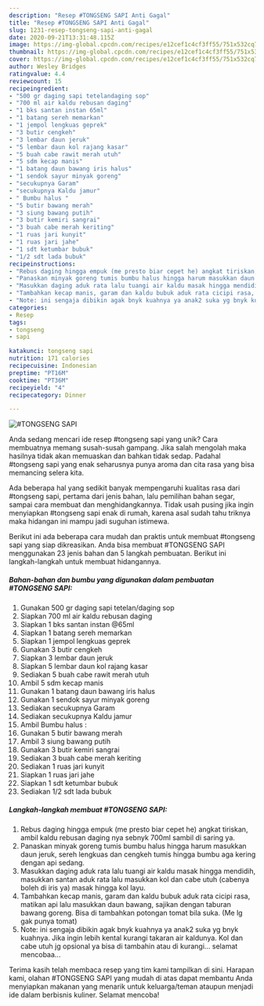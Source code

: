 ```yaml
---
description: "Resep #TONGSENG SAPI Anti Gagal"
title: "Resep #TONGSENG SAPI Anti Gagal"
slug: 1231-resep-tongseng-sapi-anti-gagal
date: 2020-09-21T13:31:48.115Z
image: https://img-global.cpcdn.com/recipes/e12cef1c4cf3ff55/751x532cq70/tongseng-sapi-foto-resep-utama.jpg
thumbnail: https://img-global.cpcdn.com/recipes/e12cef1c4cf3ff55/751x532cq70/tongseng-sapi-foto-resep-utama.jpg
cover: https://img-global.cpcdn.com/recipes/e12cef1c4cf3ff55/751x532cq70/tongseng-sapi-foto-resep-utama.jpg
author: Wesley Bridges
ratingvalue: 4.4
reviewcount: 15
recipeingredient:
- "500 gr daging sapi tetelandaging sop"
- "700 ml air kaldu rebusan daging"
- "1 bks santan instan 65ml"
- "1 batang sereh memarkan"
- "1 jempol lengkuas geprek"
- "3 butir cengkeh"
- "3 lembar daun jeruk"
- "5 lembar daun kol rajang kasar"
- "5 buah cabe rawit merah utuh"
- "5 sdm kecap manis"
- "1 batang daun bawang iris halus"
- "1 sendok sayur minyak goreng"
- "secukupnya Garam"
- "secukupnya Kaldu jamur"
- " Bumbu halus "
- "5 butir bawang merah"
- "3 siung bawang putih"
- "3 butir kemiri sangrai"
- "3 buah cabe merah keriting"
- "1 ruas jari kunyit"
- "1 ruas jari jahe"
- "1 sdt ketumbar bubuk"
- "1/2 sdt lada bubuk"
recipeinstructions:
- "Rebus daging hingga empuk (me presto biar cepet he) angkat tiriskan, ambil kaldu rebusan daging nya sebnyk 700ml sambil di saring ya."
- "Panaskan minyak goreng tumis bumbu halus hingga harum masukkan daun jeruk, sereh lengkuas dan cengkeh tumis hingga bumbu aga kering dengan api sedang."
- "Masukkan daging aduk rata lalu tuangi air kaldu masak hingga mendidih, masukkan santan aduk rata lalu masukkan kol dan cabe utuh (cabenya boleh di iris ya) masak hingga kol layu."
- "Tambahkan kecap manis, garam dan kaldu bubuk aduk rata cicipi rasa, matikan api lalu masukkan daun bawang, sajikan dengan taburan bawang goreng. Bisa di tambahkan potongan tomat bila suka. (Me lg gak punya tomat)"
- "Note: ini sengaja dibikin agak bnyk kuahnya ya anak2 suka yg bnyk kuahnya. Jika ingin lebih kental kurangi takaran air kaldunya. Kol dan cabe utuh jg opsional ya bisa di tambahin atau di kurangi... selamat mencobaa..."
categories:
- Resep
tags:
- tongseng
- sapi

katakunci: tongseng sapi 
nutrition: 171 calories
recipecuisine: Indonesian
preptime: "PT16M"
cooktime: "PT36M"
recipeyield: "4"
recipecategory: Dinner

---
```



![#TONGSENG SAPI](https://img-global.cpcdn.com/recipes/e12cef1c4cf3ff55/751x532cq70/tongseng-sapi-foto-resep-utama.jpg)

Anda sedang mencari ide resep #tongseng sapi yang unik? Cara membuatnya memang susah-susah gampang. Jika salah mengolah maka hasilnya tidak akan memuaskan dan bahkan tidak sedap. Padahal #tongseng sapi yang enak seharusnya punya aroma dan cita rasa yang bisa memancing selera kita.

Ada beberapa hal yang sedikit banyak mempengaruhi kualitas rasa dari #tongseng sapi, pertama dari jenis bahan, lalu pemilihan bahan segar, sampai cara membuat dan menghidangkannya. Tidak usah pusing jika ingin menyiapkan #tongseng sapi enak di rumah, karena asal sudah tahu triknya maka hidangan ini mampu jadi suguhan istimewa.




Berikut ini ada beberapa cara mudah dan praktis untuk membuat #tongseng sapi yang siap dikreasikan. Anda bisa membuat #TONGSENG SAPI menggunakan 23 jenis bahan dan 5 langkah pembuatan. Berikut ini langkah-langkah untuk membuat hidangannya.

<!--inarticleads1-->

##### Bahan-bahan dan bumbu yang digunakan dalam pembuatan #TONGSENG SAPI:

1. Gunakan 500 gr daging sapi tetelan/daging sop
1. Siapkan 700 ml air kaldu rebusan daging
1. Siapkan 1 bks santan instan @65ml
1. Siapkan 1 batang sereh memarkan
1. Siapkan 1 jempol lengkuas geprek
1. Gunakan 3 butir cengkeh
1. Siapkan 3 lembar daun jeruk
1. Siapkan 5 lembar daun kol rajang kasar
1. Sediakan 5 buah cabe rawit merah utuh
1. Ambil 5 sdm kecap manis
1. Gunakan 1 batang daun bawang iris halus
1. Gunakan 1 sendok sayur minyak goreng
1. Sediakan secukupnya Garam
1. Sediakan secukupnya Kaldu jamur
1. Ambil  Bumbu halus :
1. Gunakan 5 butir bawang merah
1. Ambil 3 siung bawang putih
1. Gunakan 3 butir kemiri sangrai
1. Sediakan 3 buah cabe merah keriting
1. Sediakan 1 ruas jari kunyit
1. Siapkan 1 ruas jari jahe
1. Siapkan 1 sdt ketumbar bubuk
1. Sediakan 1/2 sdt lada bubuk




<!--inarticleads2-->

##### Langkah-langkah membuat #TONGSENG SAPI:

1. Rebus daging hingga empuk (me presto biar cepet he) angkat tiriskan, ambil kaldu rebusan daging nya sebnyk 700ml sambil di saring ya.
1. Panaskan minyak goreng tumis bumbu halus hingga harum masukkan daun jeruk, sereh lengkuas dan cengkeh tumis hingga bumbu aga kering dengan api sedang.
1. Masukkan daging aduk rata lalu tuangi air kaldu masak hingga mendidih, masukkan santan aduk rata lalu masukkan kol dan cabe utuh (cabenya boleh di iris ya) masak hingga kol layu.
1. Tambahkan kecap manis, garam dan kaldu bubuk aduk rata cicipi rasa, matikan api lalu masukkan daun bawang, sajikan dengan taburan bawang goreng. Bisa di tambahkan potongan tomat bila suka. (Me lg gak punya tomat)
1. Note: ini sengaja dibikin agak bnyk kuahnya ya anak2 suka yg bnyk kuahnya. Jika ingin lebih kental kurangi takaran air kaldunya. Kol dan cabe utuh jg opsional ya bisa di tambahin atau di kurangi... selamat mencobaa...




Terima kasih telah membaca resep yang tim kami tampilkan di sini. Harapan kami, olahan #TONGSENG SAPI yang mudah di atas dapat membantu Anda menyiapkan makanan yang menarik untuk keluarga/teman ataupun menjadi ide dalam berbisnis kuliner. Selamat mencoba!
